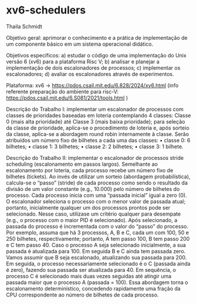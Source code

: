 # xv6-schedulers

Thaila Schmidt

Objetivo geral: aprimorar o conhecimento e a prática de implementação de um componente básico em um sistema operacional didático.

Objetivos específicos: a) estudar o código de uma implementação do Unix versão 6 (xv6) para a plataforma Risc V; b) analisar e planejar a implementação de dois escalonadores de processos; c) implementar os escalonadores; d) avaliar os escalonadores através de experimentos.

Plataforma: xv6 → https://pdos.csail.mit.edu/6.828/2024/xv6.html (info referente preparação do ambiente para risc-V: https://pdos.csail.mit.edu/6.S081/2021/tools.html )

Descrição do Trabalho I: implementar um escalonador de processos com classes de prioridades baseadas em loteria contemplando 4 classes: Classe 0 (mais alta prioridade) até Classe 3 (mais baixa prioridade); para seleção da classe de prioridade, aplica-se o procedimento de loteria e, após sorteio da classe, aplica-se a abordagem round robin internamente à classe. Serão atribuídos um número fixo de bilhetes a cada uma das classes: • classe 0: 6 bilhetes; • classe 1: 3 bilhetes; • classe 2: 2 bilhetes; • classe 3: 1 bilhete.

Descrição do Trabalho II: implementar o escalonador de processos stride scheduling (escalonamento em passos largos). Semelhante ao escalonamento por loteria, cada processo recebe um número fixo de bilhetes (tickets). Ao invés de utilizar um sorteio (abordagem probabilística), calcula-se o “passo” (stride) de cada processo como sendo o resultado da divisão de um valor constante (e.g., 10.000) pelo número de bilhetes do processo. Cada processo inicia com uma “passada inicial” igual a zero (0). O escalonador seleciona o processo com o menor valor de passada atual; portanto, inicialmente qualquer um dos processos prontos pode ser selecionado. Nesse caso, utilizase um critério qualquer para desempate (e.g., o processo com o maior PID é selecionado). Após selecionado, a passada do processo é incrementada com o valor do “passo” do processo. Por exemplo, assuma que há 3 processos, A, B e C, cada um com 100, 50 e 250 bilhetes, respectivamente; portanto, A tem passo 100, B tem passo 200 e C tem passo 40. Caso o processo A seja selecionado inicialmente, a sua passada é atualizada para 100. Em seguida B e C ainda tem passada zero. Vamos assumir que B seja escalonado, atualizando sua passada para 200. Em seguida, o processo necessariamente selecionado é o C (passada ainda é zero), fazendo sua passada ser atualizada para 40. Em sequência, o processo C é selecionado mais duas vezes seguidas até atingir uma passada maior que o processo A (passada = 100). Essa abordagem torna o escalonamento determinístico, concedendo rapidamente uma fração da CPU correspondente ao número de bilhetes de cada processo.
